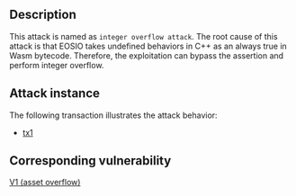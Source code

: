 ## Description

This attack is named as `integer overflow attack`. The root cause of this attack is that EOSIO takes undefined behaviors in C++ as an always true in Wasm bytecode. Therefore, the exploitation can bypass the assertion and perform integer overflow.

## Attack instance

The following transaction illustrates the attack behavior:
- [tx1](https://www.bloks.io/transaction/09f3fa6668eb4bc3431a7f6df731a9d80856a1f773564489130b7ae043438ab7?tab=traces)

## Corresponding vulnerability

[V1 (asset overflow)](../vulnerabilities/v1.md)